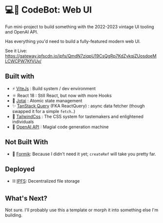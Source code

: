 # 💻🤖 CodeBot: Web UI

Fun mini-project to build something with the 2022-2023 vintage UI tooling and OpenAI API.

Has everything you'd need to build a fully-featured modern web UI.

See it Live: https://gateway.ipfscdn.io/ipfs/QmdN7ziqpU19CsQgRp7KdZykqjZUosdoeMLCWCPW7KfVUv/

## Built with

- ⚡️ [ViteJs](https://vitejs.dev) : Build system / dev environment
- ⚛ React 18 : Still React, but now with more Hooks
- 👻 [Jotai](https://jotai.org/) : Atomic state management
- ✨ [TanStack Query](https://tanstack.com/query/latest) (FKA ReactQuery) : async data fetcher (though swapped it for a simple `fetch`..)
- 💨 [TailwindCss](https://tailwindcss.com/) : The CSS system for tastemakers and enlightened individuals
- 🦾 [OpenAI API](https://platform.openai.com/) : Magial code generation machine

## Not Built With

- 🧱 [Formik](https://formik.org): Because I didn't need it yet; `createRef` will take you pretty far.

## Deployed
- ⛓ [IPFS](https://research.protocol.ai/publications/ipfs-content-addressed-versioned-p2p-file-system/): Decentralized file storage

## What's Next?

Not sure. I'll probably use this a template or morph it into something else I'm building.
